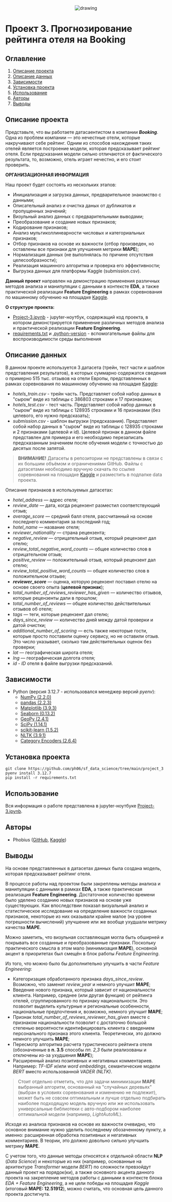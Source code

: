 <center><img src=https://www.kaggle.com/competitions/34288/images/header alt="drawing"/></center>

# Проект 3. Прогнозирование рейтинга отеля на Booking

## Оглавление  
1. [Описание проекта](#Описание-проекта)
2. [Описание данных](#Описание-данных)
3. [Зависимости](#Зависимости)
4. [Установка проекта](#Установка-проекта)
5. [Использование](#Использование)
6. [Авторы](#Авторы)
7. [Выводы](#Выводы)

## Описание проекта
Представьте, что вы работаете датасаентистом в компании ***Booking***. Одна из проблем компании — это нечестные отели, которые накручивают себе рейтинг. Одним из способов нахождения таких отелей является построение модели, которая предсказывает рейтинг отеля. Если предсказания модели сильно отличаются от фактического результата, то, возможно, отель играет нечестно, и его стоит проверить.

**ОРГАНИЗАЦИОННАЯ ИНФОРМАЦИЯ**

Наш проект будет состоять из нескольких этапов:

- Инициализация и загрузка данных, предварительное знакомство с данными;
- Описательный анализ и очистка даных от дубликатов и пропущенных значений;
- Визульный анализ данных с предварительными выводами;
- Преобразование и создание новых признаков;
- Кодирование признаков;
- Анализ мультиколлинеарности числовых и категориальных признаков;
- Отбор признаков на основе их важности (отбор произведен, но оставлены все признаки для улучшения метрики **MAPE**);
- Нормализация данных (не выполнялась по причине отсутствия целесообразности);
- Реализация машинного алгоритма и проверка его эффективности;
- Выгрузка данных для платформы Kaggle (submission.csv).

**Данный проект** направлен на демонстрацию применения различных методов анализа и манипуляции с данными в контексте **EDA**, а также практической реализации **Feature Engineering** в рамках соревнования по машинному обучению на площадке [Kaggle](https://www.kaggle.com/competitions/sf-booking).

**О структуре проекта:**
* [Project-3.ipynb](./Project-3.ipynb) - jupyter-ноутбук, содержащий код проекта, в котором демонстрируется применение различных методов анализа и практической реализации **Feature Engineering**.
* [requirements.txt](./requirements.txt) и [.python-version](./.python-version) - вспомогательные файлы для воспроизводимости среды выполнения


## Описание данных
В данном проекте используется 3 датасета (трейн, тест части и шаблон представления результатов), в которых суммарно содержатся сведения о примерно 515 тыс. отзывов на отели Европы, представленных в рамках соревнования по машинному обучению на площадке [Kaggle](https://www.kaggle.com/competitions/sf-booking):
* *hotels_train.csv* - трейн часть. Представляет собой набор данных в "сыром" виде из таблицы с 386803 строками и 17 признаками;
* *hotels_test.csv* - тест часть. Представляет собой набор данных в "сыром" виде из таблицы с 128935 строками и 16 признаками (без целевого, его нужно предсказать);
* *submission.csv* - шаблон выгрузки (предсказания). Представляет собой набор данных в "сыром" виде из таблицы с 128935 строками и 2 признаками (целевой и id). Целевой признак в данном файле представлен для примера и его необходимо перезаписать предсказанным значением после обучения модели с точностью до десятых после запятой.
>**ВНИМАНИЕ!** Датасеты в репозитории не представлены в связи с их большим объёмом и ограничениями GitHub. Файлы с датасетами необходимо вручную скачать по ссылке соревнования на площадке [Kaggle](https://www.kaggle.com/competitions/sf-booking) и разместить в подпапке data проекта.

Описание признаков в используемых датасетах:

- *hotel_address* — адрес отеля;
- *review_date* — дата, когда рецензент разместил соответствующий отзыв;
- *average_score* — средний балл отеля, рассчитанный на основе последнего комментария за последний год;
- *hotel_name* — название отеля;
- *reviewer_nationality* — страна рецензента;
- *negative_review* — отрицательный отзыв, который рецензент дал отелю;
- *review_total_negative_word_counts* — общее количество слов в отрицательном отзыв;
- *positive_review* — положительный отзыв, который рецензент дал отелю;
- *review_total_positive_word_counts* — общее количество слов в положительном отзыве;
- ***reviewer_score*** — оценка, которую рецензент поставил отелю на основе своего опыта (**целевой признак**);
- *total_number_of_reviews_reviewer_has_given* — количество отзывов, которые рецензенты дали в прошлом;
- *total_number_of_reviews* — общее количество действительных отзывов об отеле;
- *tags* — теги, которые рецензент дал отелю;
- *days_since_review* — количество дней между датой проверки и датой очистки;
- *additional_number_of_scoring* — есть также некоторые гости, которые просто поставили оценку сервису, но не оставили отзыв. Это число указывает, сколько там действительных оценок без проверки;
- *lat* — географическая широта отеля;
- *lng* — географическая долгота отеля;
- *id* - *ID* отеля в файле выгрузки предсказаний.

## Зависимости
* Python (версия 3.12.7 - использовался менеджер версий *pyenv*):
    * [NumPy (2.2.0)](https://numpy.org)
    * [pandas (2.2.3)](https://pandas.pydata.org)
    * [Matplotlib (3.9.3)](https://matplotlib.org)
    * [Seaborn (0.13.2)](https://seaborn.pydata.org)
    * [GeoPy (2.4.1)](https://geopy.readthedocs.io)
    * [SciPy (1.14.1)](https://scipy.org)
    * [scikit-learn (1.5.2)](https://scikit-learn.org)
    * [NLTK (3.9.1)](https://www.nltk.org)
    * [Category Encoders (2.6.4)](https://contrib.scikit-learn.org/category_encoders/)


## Установка проекта
```
git clone https://github.com/ph06/sf_data_science/tree/main/project_3
pyenv install 3.12.7
pip install -r requirements.txt
```

## Использование
Вся информация о работе представлена в jupyter-ноутбуке [Project-3.ipynb](./Project-3.ipynb).


## Авторы
* Phobius ([GitHub](https://github.com/ph06/), [Kaggle](https://www.kaggle.com/vladimirsivokon))


## Выводы
На основе представленных в датасетах данных была создана модель, которая предсказывает рейтинг отеля.

В процессе работы над проектом были закреплены методы анализа и манипуляции с данными в рамках **EDA**, а также практическая реализация **Feature Engineering**. Достаточное количество времени было уделено созданию новых признаков на основе уже существующих. Как впоследствии показал визуальный анализ и статистическое исследование на определение важности созданных признаков, некоторые из них оказывали крайне малое (на уровне погрешности вычислений) улучшение или же вообще ухудшали метрику качества **MAPE**.

Можно заметить, что визульная составляющая могла быть обширней и покрывать все созданные и преобразованные признаки. Поскольку практического смысла в этом мало (минимизация **MAPE**), основной акцент в приоритетах был смещён в блок работы *Feature Engineering*.

Из того, что можно было бы дополнительно улучшить в части *Feature Engineering*:
- Категоризация обработанного признака *days_since_review*. Возможно, что заменит *review_year* и немного улучшит **MAPE**;
- Введение нового признака, который зависит от национальности клиента. Например, среднее (или другая функция) от рейтинга отелей, сгруппированного по признаку национальности. Это позволит выделить культурные и региональные особенности, национальные предпочтения и, возможно, немного улучшит **MAPE**;
- Признак *total_number_of_reviews_reviewer_has_given* вместе с признаком национальности позволит с достаточно большой степенью вероятности идентифицировать клиента с введением персонального признака этого клиента. Теоретически, это должно немного улучшить **MAPE**;
- Пересмотр алгоритма расчета туристического рейтинга отеля (обозначенные в **п. 3.5** способы *пп. 2,3* были реализованы и отключены из-за ухудшения **MAPE**);
- Расширенный анализ позитивных и негативных комментариев. Например: *TF-IDF* и/или *word embeddings*, семантические модели *BERT* вместо использованной *VADER (NLTK)*.

>Стоит отдельно отметить, что для задачи минимизации **MAPE** выбранный алгоритм, основанный на "случайных деревьях" (выбран в условиях соревнования и изменению не подлежит), может быть не совсем оптимальным и лучше отдельно подбирать наиболее подходящую модель вручную или же использовать универсальные библиотеки с авто-подбором наиболее оптимальной модели (например, *LightAutoML*).

Исходя из анализа признаков на основе их важности очевидно, что основное внимание нужно уделить последнему обозаченному пункту, а именно: расширенная обработка позитивных и негативных комментариев. В теории, это должно довольно сильно улучшить метрику **MAPE**.

С учетом того, что данные методы относятся к отдельной области **NLP** (*Data Science*) и некоторые из них (например, основанные на архитектуре *Transformer* модели *BERT*) по сложности превзойдут данный проект на порядок(ки), а также основного акцента данного проекта на закрепление методов работы с данными в контексте блока *EDA + Feature Engineering*, а не цели победы на площадке *Kaggle* (итоговый **MAPE: 12.51912**), можно считать, что основная цель данного проекта достигнута.
